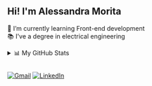 ## Hi! I'm Alessandra Morita

🌱 I’m currently learning Front-end development <br>
📚 I've a degree in electrical engineering
  
 <details>

  <summary>📊 My GitHub Stats</summary>
  <div align="center">
    <a href="https://github.com/alessandramorita">
    <img width="330em" src="https://github-readme-stats.vercel.app/api/top-langs/?username=alessandramorita&layout=compact&langs_count=7&theme=dracula"/>
  </div>
  
</details>
  
  ##
  
  <div> 
    <a href = "https://www.linkedin.com/in/alessandramorita/"><img src="https://img.shields.io/badge/Gmail-D14836?style=for-the-badge&logo=gmail&logoColor=white" target="_blank" alt="Gmail" ></a> 
    <a href = "mailto:contactalessandramorita@gmail.com"><img src="https://img.shields.io/badge/LinkedIn-0077B5?style=for-the-badge&logo=linkedin&logoColor=white" target="_blank" alt="LinkedIn" ></a> 
  </div>




